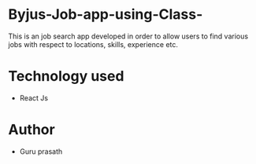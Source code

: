 # Byjus-Job-app-using-Class-

This is an job search app developed in order to allow users to find various jobs with respect to locations, skills, experience etc.

# Technology used

* React Js

# Author

* Guru prasath

